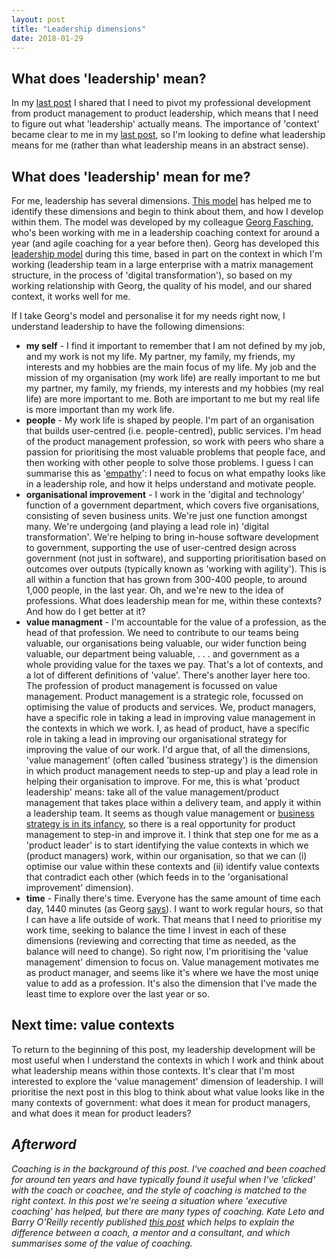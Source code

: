 ```yaml
---
layout: post
title: "Leadership dimensions"
date: 2018-01-29
---
```


## What does 'leadership' mean?

In my [last post](http://scottcolfer.com/2018/01/12/leadership.html) I shared that I need to pivot my professional development from product management to product leadership, which means that I need to figure out what 'leadership' actually means. The importance of 'context' became clear to me in my [last post](http://scottcolfer.com/2018/01/12/leadership.html), so I'm looking to define what leadership means for me (rather than what leadership means in an abstract sense).

## What does 'leadership' mean for me?

For me, leadership has several dimensions. [This model](https://georgfasching.com/introducing-the-prime-leadership-model/) has helped me to identify these dimensions and begin to think about them, and how I develop within them. The model was developed by my colleague [Georg Fasching](https://twitter.com/GeorgFasching), who's been working with me in a leadership coaching context for around a year (and agile coaching for a year before then). Georg has developed this [leadership model](https://georgfasching.com/introducing-the-prime-leadership-model/) during this time, based in part on the context in which I'm working (leadership team in a large enterprise with a matrix management structure, in the process of 'digital transformation'), so based on my working relationship with Georg, the quality of his model, and our shared context, it works well for me.

If I take Georg's model and personalise it for my needs right now, I understand leadership to have the following dimensions:

- **my self** - I find it important to remember that I am not defined by my job, and my work is not my life. My partner, my family, my friends, my interests and my hobbies are the main focus of my life. My job and the mission of my organisation (my work life) are really important to me but my partner, my family, my friends, my interests and my hobbies (my real life) are more important to me. Both are important to me but my real life is more important than my work life.
- **people** - My work life is shaped by people. I'm part of an organisation that builds user-centred (i.e. people-centred), public services. I'm head of the product management profession, so work with peers who share a passion for prioritising the most valuable problems that people face, and then working with other people to solve those problems. I guess I can summarise this as '[empathy](http://scottcolfer.com/2015/07/23/empathy-and-digital-transformation.html)': I need to focus on what empathy looks like in a leadership role, and how it helps understand and motivate people.
- **organisational improvement** - I work in the 'digital and technology' function of a government department, which covers five organisations, consisting of seven business units. We're just one function amongst many. We're undergoing (and playing a lead role in) 'digital transformation'. We're helping to bring in-house software development to government, supporting the use of user-centred design across government (not just in software), and supporting prioritisation based on outcomes over outputs (typically known as 'working with agility'). This is all within a function that has grown from 300-400 people, to around 1,000 people, in the last year. Oh, and we're new to the idea of professions. What does leadership mean for me, within these contexts? And how do I get better at it?
- **value managment** - I'm accountable for the value of a profession, as the head of that profession. We need to contribute to our teams being valuable, our organisations being valuable, our wider function being valuable, our department being valuable, . . . and government as a whole providing value for the taxes we pay. That's a lot of contexts, and a lot of different definitions of 'value'. 
There's another layer here too. The profession of product management is focussed on value management. Product management is a strategic role, focussed on optimising the value of products and services. We, product managers, have a specific role in taking a lead in improving value management in the contexts in which we work. I, as head of product, have a specific role in taking a lead in improving our organisational strategy for improving the value of our work. I'd argue that, of all the dimensions, 'value management' (often called 'business strategy') is the dimension in which product management needs to step-up and play a lead role in helping their organisation to improve. For me, this is what 'product leadership' means: take all of the value management/product management that takes place within a delivery team, and apply it within a leadership team. It seems as though value management or [business strategy is in its infancy](http://scottcolfer.com/2018/01/12/leadership.html), so there is a real opportunity for product management to step-in and improve it. I think that step one for me as a 'product leader' is to start identifying the value contexts in which we (product managers) work, within our organisation, so that we can (i) optimise our value within these contexts and (ii) identify value contexts that contradict each other (which feeds in to the 'organisational improvement' dimension).
- **time** - Finally there's time. Everyone has the same amount of time each day, 1440 minutes (as Georg [says](https://georgfasching.com/introducing-the-prime-leadership-model/)). I want to work regular hours, so that I can have a life outside of work. That means that I need to prioritise my work time, seeking to balance the time I invest in each of these dimensions (reviewing and correcting that time as needed, as the balance will need to change). So right now, I'm prioritising the 'value management' dimension to focus on. Value management motivates me as product manager, and seems like it's where we have the most uniqe value to add as a profession. It's also the dimension that I've made the least time to explore over the last year or so. 

## Next time: value contexts

To return to the beginning of this post, my leadership development will be most useful when I understand the contexts in which I work and think about what leadership means within those contexts. It's clear that I'm most interested to explore the 'value management' dimension of leadership. I will prioritise the next post in this blog to think about what value looks like in the many contexts of government: what does it mean for product managers, and what does it mean for product leaders?

## *Afterword*

*Coaching is in the background of this post. I've coached and been coached for around ten years and have typically found it useful when I've 'clicked' with the coach or coachee, and the style of coaching is matched to the right context. In this post we're seeing a situation where 'executive coaching' has helped, but there are many types of coaching. Kate Leto and Barry O'Reilly recently published [this post](https://medium.com/product-eq/everyone-needs-a-coach-9e317d2d5f76) which helps to explain the difference between a coach, a mentor and a consultant, and which summarises some of the value of coaching.*

